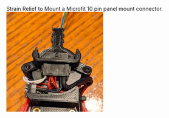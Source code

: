 Strain Relief to Mount a Microfit 10 pin panel mount connector.
![Image of Strain Relief 1](./Images/pic1.JPG)
